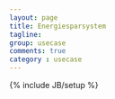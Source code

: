 ```yaml
---
layout: page
title: Energiesparsystem
tagline: 
group: usecase
comments: true
category : usecase
---
```

{% include JB/setup %}
